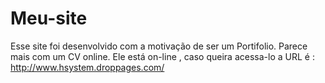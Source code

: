 # Meu-site

Esse site foi desenvolvido com a motivação de ser um Portifolio. 
Parece mais com um CV online.
Ele está on-line , caso queira acessa-lo a URL é : http://www.hsystem.droppages.com/

